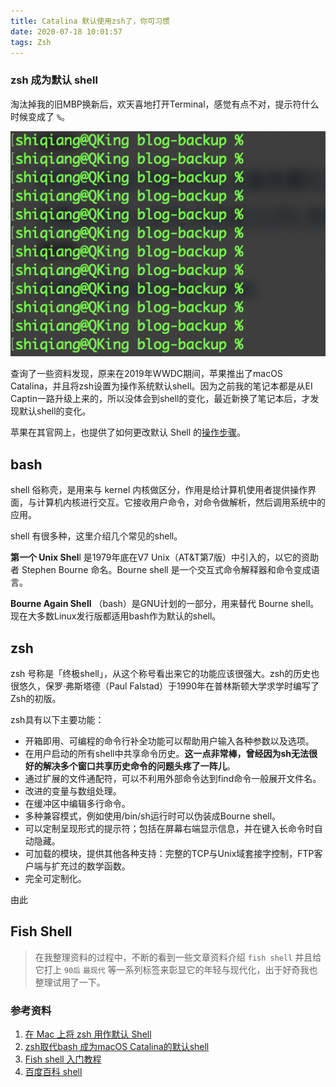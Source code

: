 ```yaml
---
title: Catalina 默认使用zsh了，你可习惯
date: 2020-07-18 10:01:57
tags: Zsh
---
```


### zsh 成为默认 shell

淘汰掉我的旧MBP换新后，欢天喜地打开Terminal，感觉有点不对，提示符什么时候变成了 `%`。

![image-20200718223437348](20200718-zsh-and-bash/image-20200718223437348.png)

查询了一些资料发现，原来在2019年WWDC期间，苹果推出了macOS Catalina，并且将zsh设置为操作系统默认shell。因为之前我的笔记本都是从EI Captin一路升级上来的，所以没体会到shell的变化，最近新换了笔记本后，才发现默认shell的变化。

苹果在其官网上，也提供了如何更改默认 Shell 的[操作步骤](https://support.apple.com/zh-cn/HT208050)。

## bash

shell 俗称壳，是用来与 kernel 内核做区分，作用是给计算机使用者提供操作界面，与计算机内核进行交互。它接收用户命令，对命令做解析，然后调用系统中的应用。

shell 有很多种，这里介绍几个常见的shell。

**第一个 Unix Shel**l 是1979年底在V7 Unix（AT&T第7版）中引入的，以它的资助者 Stephen Bourne 命名。Bourne shell 是一个交互式命令解释器和命令变成语言。

**Bourne Again Shell** （bash）是GNU计划的一部分，用来替代 Bourne shell。现在大多数Linux发行版都适用bash作为默认的shell。

## zsh

zsh 号称是「终极shell」，从这个称号看出来它的功能应该很强大。zsh的历史也很悠久，保罗·弗斯塔德（Paul Falstad）于1990年在普林斯顿大学求学时编写了Zsh的初版。

zsh具有以下主要功能：

- 开箱即用、可编程的命令行补全功能可以帮助用户输入各种参数以及选项。
- 在用户启动的所有shell中共享命令历史。**这一点非常棒，曾经因为sh无法很好的解决多个窗口共享历史命令的问题头疼了一阵儿**。
- 通过扩展的文件通配符，可以不利用外部命令达到find命令一般展开文件名。
- 改进的变量与数组处理。
- 在缓冲区中编辑多行命令。
- 多种兼容模式，例如使用/bin/sh运行时可以伪装成Bourne shell。
- 可以定制呈现形式的提示符；包括在屏幕右端显示信息，并在键入长命令时自动隐藏。
- 可加载的模块，提供其他各种支持：完整的TCP与Unix域套接字控制，FTP客户端与扩充过的数学函数。
- 完全可定制化。

由此

## Fish Shell

> 在我整理资料的过程中，不断的看到一些文章资料介绍 `fish shell` 并且给它打上 `90后` `最现代` 等一系列标签来彰显它的年轻与现代化，出于好奇我也整理试用了一下。



### 参考资料

1. [在 Mac 上将 zsh 用作默认 Shell](https://support.apple.com/zh-cn/HT208050)
2. [zsh取代bash 成为macOS Catalina的默认shell](https://www.cnbeta.com/articles/tech/853837.htm)
3. [Fish shell 入门教程](http://www.ruanyifeng.com/blog/2017/05/fish_shell.html)
4. [百度百科 shell](https://baike.baidu.com/item/shell/99702?fr=aladdin)

